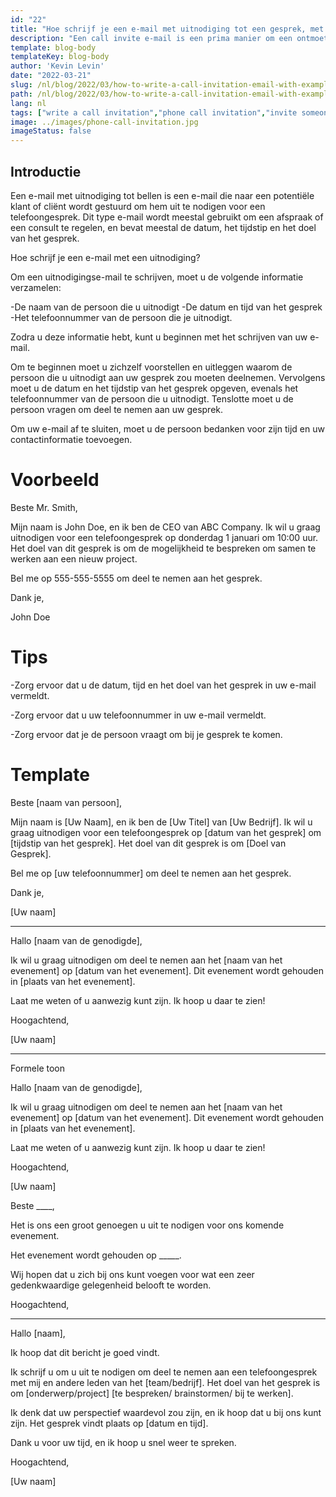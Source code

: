 ```yaml
---
id: "22"
title: "Hoe schrijf je een e-mail met uitnodiging tot een gesprek, met voorbeelden"
description: "Een call invite e-mail is een prima manier om een ontmoeting of overleg met een potentiële klant of cliënt te regelen"
template: blog-body
templateKey: blog-body
author: 'Kevin Levin'
date: "2022-03-21"
slug: /nl/blog/2022/03/how-to-write-a-call-invitation-email-with-examples
path: /nl/blog/2022/03/how-to-write-a-call-invitation-email-with-examples
lang: nl
tags: ["write a call invitation","phone call invitation","invite someone to participate in a phone call","invitation letter phone call"]
image: ../images/phone-call-invitation.jpg
imageStatus: false
---
```

## Introductie

Een e-mail met uitnodiging tot bellen is een e-mail die naar een potentiële klant of cliënt wordt gestuurd om hem uit te nodigen voor een telefoongesprek. Dit type e-mail wordt meestal gebruikt om een afspraak of een consult te regelen, en bevat meestal de datum, het tijdstip en het doel van het gesprek.


Hoe schrijf je een e-mail met een uitnodiging?

Om een uitnodigingse-mail te schrijven, moet u de volgende informatie verzamelen:

-De naam van de persoon die u uitnodigt
-De datum en tijd van het gesprek
-Het telefoonnummer van de persoon die je uitnodigt.

Zodra u deze informatie hebt, kunt u beginnen met het schrijven van uw e-mail.

Om te beginnen moet u zichzelf voorstellen en uitleggen waarom de persoon die u uitnodigt aan uw gesprek zou moeten deelnemen. Vervolgens moet u de datum en het tijdstip van het gesprek opgeven, evenals het telefoonnummer van de persoon die u uitnodigt. Tenslotte moet u de persoon vragen om deel te nemen aan uw gesprek.

Om uw e-mail af te sluiten, moet u de persoon bedanken voor zijn tijd en uw contactinformatie toevoegen.


# Voorbeeld

Beste Mr. Smith,

Mijn naam is John Doe, en ik ben de CEO van ABC Company. Ik wil u graag uitnodigen voor een telefoongesprek op donderdag 1 januari om 10:00 uur. Het doel van dit gesprek is om de mogelijkheid te bespreken om samen te werken aan een nieuw project.

Bel me op 555-555-5555 om deel te nemen aan het gesprek.

Dank je,

John Doe

# Tips

-Zorg ervoor dat u de datum, tijd en het doel van het gesprek in uw e-mail vermeldt.

-Zorg ervoor dat u uw telefoonnummer in uw e-mail vermeldt.

-Zorg ervoor dat je de persoon vraagt om bij je gesprek te komen.

# Template

Beste [naam van persoon],

Mijn naam is [Uw Naam], en ik ben de [Uw Titel] van [Uw Bedrijf]. Ik wil u graag uitnodigen voor een telefoongesprek op [datum van het gesprek] om [tijdstip van het gesprek]. Het doel van dit gesprek is om [Doel van Gesprek].

Bel me op [uw telefoonnummer] om deel te nemen aan het gesprek.

Dank je,

[Uw naam]

---

Hallo [naam van de genodigde],

Ik wil u graag uitnodigen om deel te nemen aan het [naam van het evenement] op [datum van het evenement]. Dit evenement wordt gehouden in [plaats van het evenement].

Laat me weten of u aanwezig kunt zijn. Ik hoop u daar te zien!

Hoogachtend,

[Uw naam]

---

Formele toon

Hallo [naam van de genodigde],

Ik wil u graag uitnodigen om deel te nemen aan het [naam van het evenement] op [datum van het evenement]. Dit evenement wordt gehouden in [plaats van het evenement].

Laat me weten of u aanwezig kunt zijn. Ik hoop u daar te zien!

Hoogachtend,

[Uw naam]



Beste ____,

Het is ons een groot genoegen u uit te nodigen voor ons komende evenement.

Het evenement wordt gehouden op _____.

Wij hopen dat u zich bij ons kunt voegen voor wat een zeer gedenkwaardige gelegenheid belooft te worden.

Hoogachtend,

___



Hallo [naam],

Ik hoop dat dit bericht je goed vindt.

Ik schrijf u om u uit te nodigen om deel te nemen aan een telefoongesprek met mij en andere leden van het [team/bedrijf]. Het doel van het gesprek is om [onderwerp/project] [te bespreken/ brainstormen/ bij te werken].

Ik denk dat uw perspectief waardevol zou zijn, en ik hoop dat u bij ons kunt zijn. Het gesprek vindt plaats op [datum en tijd].

Dank u voor uw tijd, en ik hoop u snel weer te spreken.

Hoogachtend,

[Uw naam]






